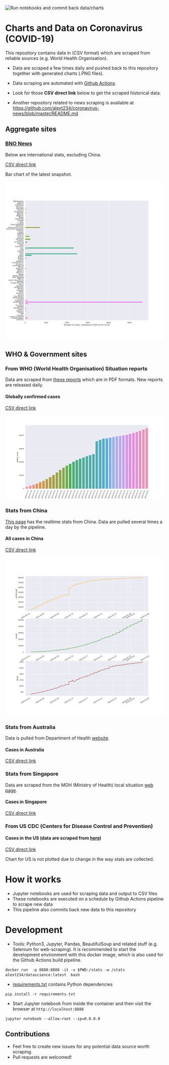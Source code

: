 ![Run notebooks and commit back data/charts](https://github.com/alext234/coronavirus-stats/workflows/Run%20notebooks%20and%20commit%20back%20data/charts/badge.svg?branch=master)

# Charts and Data on Coronavirus (COVID-19)
This repository contains data in (CSV format) which are scraped from reliable sources (e.g. World Health Organisation).

* Data are scraped a few times daily and pushed back to this repository together with generated charts (.PNG files).

* Data scraping are automated with [Github Actions](https://github.com/features/actions).

* Look for those **CSV direct link** below to get the scraped historical data.

* Another repository related to news scraping is available at https://github.com/alext234/coronavirus-news/blob/master/README.md


## Aggregate sites


### [BNO News](https://bnonews.com/index.php/2020/02/the-latest-coronavirus-cases/)

Below are international stats, excluding China.

[CSV direct link](data/bnonews-international.csv?raw=true)

Bar chart of the latest snapshot.

![](images/bnonews-international.png?raw=true)



## WHO & Government sites 

### From WHO (World Health Organisation) Situation reports
Data are scraped from [these reports](https://www.who.int/emergencies/diseases/novel-coronavirus-2019/situation-reports/) which are in PDF formats. New reports are released daily.


#### Globally confirmed cases

[CSV direct link](data/who-global-cases.csv?raw=true)

![](images/who-global-cases.png?raw=true)

### Stats from China
[This page](https://ncov.dxy.cn/ncovh5/view/pneumonia) has the realtime stats from China. Data are pulled several times a day by the pipeline.

#### All cases in China

[CSV direct link](data/china-summary-cases.csv?raw=true)

![](images/china-summary-cases.png?raw=true)


### Stats from Australia

Data is pulled from Department of Health [website](https://www.health.gov.au/news/coronavirus-update-at-a-glance).

#### Cases in Australia

[CSV direct link](data/australia-cases.csv?raw=true)


### Stats from Singapore

Data are scraped from the MOH (Ministry of Health) local situation [web page](https://www.moh.gov.sg/2019-ncov-wuhan).

#### Cases in Singapore

[CSV direct link](data/singapore-cases.csv?raw=true)




### From US CDC (Centers for Disease Control and Prevention)

#### Cases in the US (data are scraped from [here](https://www.cdc.gov/coronavirus/2019-ncov/cases-in-us.html))

[CSV direct link](data/cdc-us-cases.csv?raw=true)

Chart for US is not plotted due to change in the way stats are collected.



# How it works

* Jupyter notebooks are used for scraping data and output to CSV files
* These notebooks are executed on a schedule by Github Actions pipeline to scrape new data
* This pipeline also commits back new data to this repository


# Development 


* Tools: Python3, Jupyter, Pandas, BeautifulSoup and related stuff (e.g. Selenium for web-scraping). 
It is recommended to start the development environment with this docker image, which is also used for the Github Actions build pipeline.

```
docker run  -p 8888:8888 -it -v $PWD:/stats -w /stats alext234/datascience:latest  bash 
```


* [requirements.txt](requirements.txt) contains Python dependencies

```
pip install -r requirements.txt
```

* Start Jupyter notebook from inside the container and then visit the browser at `http://localhost:8888`

```
jupyter notebook --allow-root --ip=0.0.0.0

```

## Contributions

* Feel free to create new issues for any potential data source worth scraping.
* Pull requests are welcomed!
